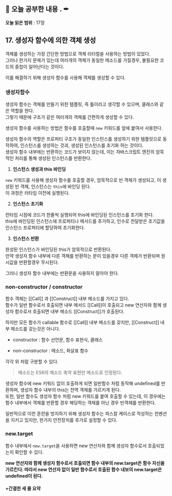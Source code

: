 ## 📕 오늘 공부한 내용 . ✒

**오늘 읽은 범위** : 17장

## 17. 생성자 함수에 의한 객체 생성

객체를 생성하는 가장 간단한 방법으로 객체 리터럴을 사용하는 방법이 있었다.<br>
그러나 한가지 문제가 있는데 여러개의 객체가 동일한 메소드를 가질경우, 불필요한 코드의 중첩이 일어난다는 것이다.

이를 해결하기 위해 생성자 함수를 사용해 객체를 생성할 수 있다.

### 생성자함수

생성자 함수는 객체를 만들기 위한 템플릿, 즉 틀이라고 생각할 수 있으며, 클래스와 같은 역할을 한다.<br>
그렇기 때문에 구조가 같은 여러개의 객체를 간편하게 생성할 수 있다.

생성자 함수를 사용하는 방법은 함수를 호출할때 `new` 키워드를 앞에 붙여서 사용한다.

생성자 함수의 역할은 프로퍼티 구조가 동일한 인스턴스를 생성하기 위한 템플릿으로 동작하여, 인스턴스를 생성하는 것과, 생성된 인스턴스를 초기화 하는 것이다.<br>
생성자 함수 내부에는 반환하는 코드가 보이지 않는데, 이는 자바스크립트 엔진의 암묵적인 처리를 통해 생성된 인스턴스를 반환한다.

1. **인스턴스 생성과 this 바인딩**

`new` 키워드를 사용해 생성자 함수를 호출할 경우, 암묵적으로 빈 객체가 생성되고, 이 생성된 빈 객체, 인스턴스는 `this`에 바인딩 된다.<br>
이 과정은 러타임 이전에 실행된다.

2. **인스턴스 초기화**

런타임 시점에 코드가 한줄씩 실행되어 this에 바인딩된 인스턴스를 초기화 한다.<br>
this에 바인딩된 인스턴스에 프로퍼티나 메서드를 추가하고, 인수로 전달받은 초기값을 인스턴스 프로퍼티에 할당하여 초기화한다.

3. **인스턴스 반환**

완성된 인스턴스가 바인딩된 this가 암묵적으로 반환된다.<br>
만약 생성자 함수 내부에 다른 객체를 반환하는 문이 있을경우 다른 객체가 반환되며 원시값을 반환할경우 무시된다.

그러니 생성자 함수 내부에는 반환문을 사용하지 말아야 한다.

### non-constructor / constructor

함수 객체는 [[Call]] 과 [[Construct]] 내부 메소드를 가지고 있다.<br>
함수가 일반 함수로서 호출되면 내부 메서드 [[Call]]이 호출되고 new 연산자와 함께 생성자 함수로서 호출되면 내부 메소드 [[Construct]]가 호출된다.

하지만 모든 함수가 callable 함수로 [[Call]] 내부 메소드를 갖지만, [[Construct]] 내부 메소드를 갖는것은 아니다.

- constructor : 함수 선언문, 함수 표현식, 클래스

- non-constructor : 메소드, 화살표 함수

각각 위 처럼 구분할 수 있다.

> 메소드는 ES6의 메소드 축약 표현만 메소드로 인정된다.

생성자 함수에 new 키워드 없이 호출하게 되면 일반함수 처럼 동작해 undefined를 반환하며, 생성자 함수 내부의 this는 전역 객체를 가르키게 된다.<br>
또한, 일반 함수도 생성자 함수 처럼 new 키워드를 붙여 호출할 수 있는데, 이 경우에는 함수 내부에서 객체를 반환할 경우 해당하는 객체를 아닌 경우 빈객체를 반환한다.

일반적으로 이런 혼란을 방지하기 위해 생성자 함수는 파스칼 케이스로 작성하는 컨벤션을 지키고 있지만, 한가지 안전장치를 추가로 설정할 수 있다.

### new.target

함수 내부에서 `new.target`을 사용하면 new 연산자와 함께 생성자 함수로서 호출되었는지 확인할 수 있다.

**new 연산자와 함께 생성자 함수로서 호출되면 함수 내부의 new.target은 함수 자신을 가르킨다. 따라서 new 연산자 없이 일반 함수로서 호출된 함수 내보의 new.target은 undefined이 된다.**

#### +간결한 세 줄 요약
